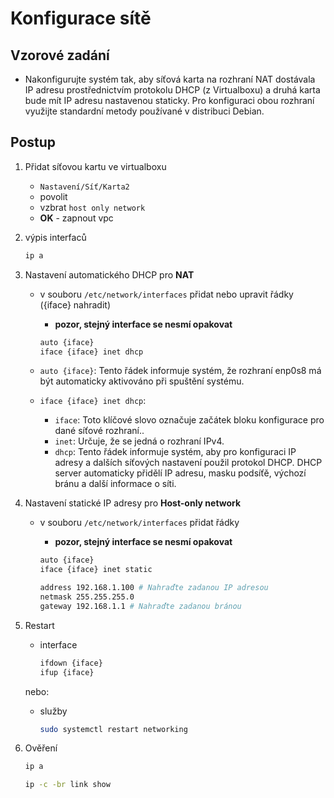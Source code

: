 # Konfigurace sítě

## Vzorové zadání

- Nakonfigurujte systém tak, aby síťová karta na rozhraní NAT dostávala IP adresu prostřednictvím protokolu DHCP (z Virtualboxu) a druhá karta bude mít IP adresu nastavenou staticky. Pro konfiguraci obou rozhraní využijte standardní metody používané v distribuci Debian.

## Postup

1. Přidat síťovou kartu ve virtualboxu

   - `Nastavení/Síť/Karta2`
   - povolit
   - vzbrat `host only network`
   - **OK** - zapnout vpc

1. výpis interfaců

   ```bash
   ip a
   ```

1. Nastavení automatického DHCP pro **NAT**

   - v souboru `/etc/network/interfaces` přidat nebo upravit řádky ({iface} nahradit)

     - **pozor, stejný interface se nesmí opakovat**

     ```bash
     auto {iface}
     iface {iface} inet dhcp
     ```

   - `auto {iface}`: Tento řádek informuje systém, že rozhraní enp0s8 má být automaticky aktivováno při spuštění systému.
   - `iface {iface} inet dhcp`:

     - `iface`: Toto klíčové slovo označuje začátek bloku konfigurace pro dané síťové rozhraní..
     - `inet`: Určuje, že se jedná o rozhraní IPv4.
     - `dhcp`: Tento řádek informuje systém, aby pro konfiguraci IP adresy a dalších síťových nastavení použil protokol DHCP. DHCP server automaticky přidělí IP adresu, masku podsíťě, výchozí bránu a další informace o síti.

1. Nastavení statické IP adresy pro **Host-only network**

   - v souboru `/etc/network/interfaces` přidat řádky

     - **pozor, stejný interface se nesmí opakovat**

     ```bash
     auto {iface}
     iface {iface} inet static

     address 192.168.1.100 # Nahraďte zadanou IP adresou
     netmask 255.255.255.0
     gateway 192.168.1.1 # Nahraďte zadanou bránou
     ```

1. Restart

   - interface

     ```bash
     ifdown {iface}
     ifup {iface}
     ```

   nebo:

   - služby

     ```bash
     sudo systemctl restart networking
     ```

1. Ověření

   ```bash
   ip a
   ```

   ```bash
   ip -c -br link show
   ```
